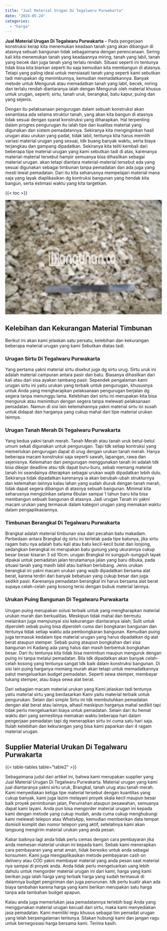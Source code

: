 ```yaml
---
title: "Jual Material Urugan Di Tegalwaru Purwakarta"
date: "2024-05-24"
categories: 
  - "harga"
---
```


**Jual Material Urugan Di Tegalwaru Purwakarta** – Pada pengerjaan konstruksi kerap kita menemukan keadaan tanah yang akan dibangun di atasnya sebuah bangunan tidak sebagaimana dengan perencanaan. Sering kali kita menemukan tanah yang keadaannya miring, tanah yang labil, tanah yang becek dan juga tanah yang terlalu rendah. Situasi seperti ini tentunya tidak bisa kita biarkan seperti itu saja kemudian kita membangun di atasnya. Tetapi yang paling ideal untuk mensiasati tanah yang seperti kami sebutkan tadi merupakan dg menimbunnya, kemudian memadatkannya. Banyak metode untuk Menguruk atau memadatkan tanah yang labil, becek, miring dan terlalu rendah diantaranya ialah dengan Menguruk oleh material khusus untuk urugan, seperti; sirtu, tanah uruk, berangkal, batu kapur, puing dan yang sejenis.

Dengan itu pelaksanaan pengurugan dalam sebuah konstruksi akan senantiasa ada selama struktur tanah, yang akan kita bangun di atasnya tidak sesuai dengan syarat konstruksi yang diharapkan. Hal terpenting dalam progres pengurugan itu ialah tipe dan kualitas material yang digunakan dan sistem pemadatannya. Sekiranya kita menginginkan hasil urugan atau urukan yang padat, tidak labil, tentunya kita harus memilih variasi material urugan yang sesuai, tdk buang banyak waktu, serta biaya terjangkau dan gampang dipadatkan. Sekiranya kita teliti kembali dari beberapa tipe material urugan yang kami sebutkan tadi di atas, karenanya material-material tersebut hampir semuanya bisa dihasilkan sebagai material urugan. akan tetapi diantara material-material tersebut ada yang sesuai digunakan sebagai timbunan tanpa pemadatan dan ada juga yang mesti lewat pemadatan. Dari itu kita seharusnya mempelajari material mana saja yang layak diaplikasikan dg kontruksi bangunan yang hendak kita bangun, serta estimasi waktu yang kita targetkan.

{{< toc >}}

![Jual Material Urugan Di Tegalwaru Purwakarta](/images/jual-urugan-04.png)

## Kelebihan dan Kekurangan Material Timbunan

Berikut ini akan kami jelaskan satu persatu, kelebihan dan kekurangan beberapa material urugan yang kami Sebutkan diatas tadi.

### Urugan Sirtu Di Tegalwaru Purwakarta

Yang pertama yakni material sirtu disebut juga dg sirtu urug. Sirtu uruk ini adalah material campuran antara pasir dan batu. Biasanya dihasilkan dari kali atau dari sisa ayakan tambang pasir. Sependek pengalaman kami urugan sirtu ini yaitu urukan yang terbaik untuk pengurugan, khususnya untuk Anda yang mengharapkan pelaksanaan pengurugan berjalan dg segera tanpa menunggu lama. Kelebihan dari sirtu ini merupakan kita bisa menguruk atau menimbun dengan segera tanpa melewati pelaksanaan pemadatan. Namun di sisi lain kelemahannya yakni material sirtu ini susah untuk didapat dan harganya yang cukup mahal dari tipe material urukan lainnya.

### Urugan Tanah Merah Di Tegalwaru Purwakarta

Yang kedua yakni tanah merah. Tanah Merah atau tanah uruk betul-betul umum sekali digunakan untuk pengurugan. Tapi tdk setiap kontruksi yang memerlukan pengurugan dapat di urug dengan urukan tanah merah. Hanya beberapa macam konstruksi saja seperti sawah, lapangan, rawa dan sejenisnya. Kelemahan dari pengurugan menggunakan tanah ini adalah tdk bisa dikejar deadline atau tdk dapat buru-buru, sebab memang material tanah ini seandainya diterapkan sebagai urukan wajib dipadatkan lebih dulu. Sekiranya tidak dipadatkan karenanya ia akan berubah-ubah strukturnya dan kelemahan lainnya kalau lahan yang sudah diuruk dengan tanah merah, tidak dapat segera dibangun di atasnya sebuah bangunan. Minimal kita seharusnya mengizinkan selama 6bulan sampai 1 tahun baru kita bisa membangun sebuah bangunan di atasnya. Jadi urugan Tanah ini yakni macam urukan yang termasuk dalam kategori urugan yang memakan waktu dalam pengaplikasiannya.

### Timbunan Berangkal Di Tegalwaru Purwakarta

Brangkal adalah material timbunan sisa dari pecahan batu makadam. Perbedaan antara Brangkal dg sirtu ini terletak pada tipe batunya, jika sirtu ragam batu nya adalah batu kali atau batu kecil-kecil bulat dan lonjong, sedangkan berangkal ini merupakan batu gunung yang ukurannya cukup besar besar kisaran 3 sd 10cm. urugan Brangkal ini sungguh-sungguh layak dipakai untuk pemadatan jalan terutamanya jalan yang baru dibuka, pada situasi tanah yang masih labil atau bahkan berlubang. Jenis urukan berangkal ini yakni macam urukan yang wajib dipadatkan bersama alat berat, karena terdiri dari banyak bebatuan yang cukup besar dan juga sedikit pasir. Karenanya pemadatan berangkal ini harus bersama alat berat supaya celah-celah yang kosong terisi dengan bubuk material lainnya.

### Urukan Puing Bangunan Di Tegalwaru Purwakarta

Urugan puing merupakan solusi terbaik untuk yang mengharapkan material urukan murah dan berkualitas. Meskipun tidak mahal dan bermutu melainkan juga mempunyai sisi kekurangan diantaranya ialah; Sulit untuk diperoleh sebab puing bisa diperoleh cuma dari bongkaran bangunan dan tentunya tidak setiap waktu ada pembongkaran bangunan. Kemudian puing juga termasuk kedalam tipe material urugan yang harus dipadatkan dg alat berat ataupun stemper. Sebab puing ataupun bongkahan dari sisa bangunan ini Kadang ada yang halus dan masih berbentuk bongkahan besar. Dari itu tentunya kita tidak bisa menimbun maupun menguruk dengan puing ini tanpa melalui pemadatan. Bila tdk dipadatkan akan banyak celah-celah kosong yang tentunya sangat tdk baik dalam konstruksi bangunan. Di sisi lain puing harganya memang murah akan tetapi untuk memadatkannya patut mengeluarkan budget pemadatan. Seperti sewa stemper, membayar tukang stemper, atau biaya sewa alat berat.

Dari sebagian macam material urukan yang Kami jelaskan tadi tentunya yaitu material sirtu yang berdasarkan Kami yaitu material terbaik untuk pengurukan. Selain dari simple Sirtu ini tdk membutuhkan pemadatan dengan alat berat atau lainnya, alhasil meskipun harganya mahal sedikit tapi tidak perlu mengeluarkan biaya untuk pemadatan. Selain dari itu hemat waktu dari yang semestinya memakan waktu beberapa hari dalam pengerjaan pemadatan tapi dg menerapkan sirtu ini cuma satu hari saja. Itulah kelebihan dan kekurangan yang bisa kami paparkan dari 4 ragam material urugan.

## Supplier Material Urukan Di Tegalwaru Purwakarta

{{< table-tables table="table2" >}}

Sebagaimana judul dari artikel ini, bahwa kami merupakan supplier yang Jual Material Urugan Di Tegalwaru Purwakarta. Material urugan yang kami jual diantaranya yakni sirtu uruk, Brangkal, tanah urug atau tanah merah. Kami menyediakan ketiga tipe material tersebut dengan kuantitas yang cukup banyak, kami juga lazim melayani proyek skala kecil maupun besar baik proyek penimbunan jalan, Perumahan ataupun pesawahan, semuanya dapat kami layani. Anda pun bisa mengorder material urugan ini kepada kami dengan metode yang cukup mudah, anda cuma cukup menghubungi kami melewati telepon atau WhatsApp, kemudian memberikan data tempat domisili komplit dan nomor telepon yang aktif, setelahnya kami akan langsung mengirim material urukan yang anda pesan.

Kabar baiknya lagi anda tidak perlu cemas dengan cara pembayaran jika anda memesan material urukan ini kepada kami. Sebab kami menerapkan cara pembayaran yang amat aman, tidak beresiko untuk anda sebagai konsumen. Kami juga mengaplikasikan metode pembayaran cash on delivery atau COD yakni membayar material yang anda pesan saat material nya sampai di proyek anda. Anda tidak perlu mengeluarkan uang lebih dahulu untuk mengorder material urugan ini dari kami, harga yang kami berikan juga ialah harga yang terbaik harga yang sudah termasuk di dalamnya budget pengiriman dan juga penurunan. tdk perlu kuatir akan ada biaya tambahan karena harga yang kami berikan merupakan satu harga tanpa ada tambahan budget apapun.

Kalau anda juga memerlukan jasa pemadatannya terlebih bagi Anda yang menggunakan material urugan kecuali dari sirtu, maka kami menyediakan jasa pemadatan. Kami memiliki regu khusus sebagai tim pemadat urugan yang telah berpengalaman tentunya. Silakan hubungi kami dan jangan ragu untuk bernegosiasi harga bersama kami. Terima kasih.
